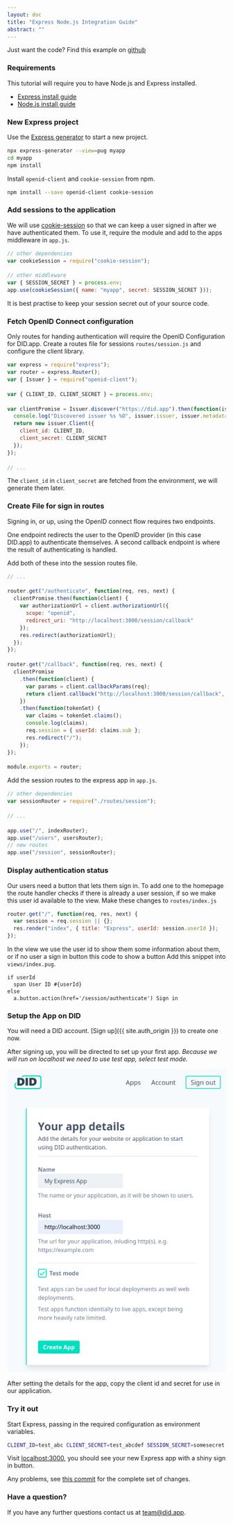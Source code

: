 ```yaml
---
layout: doc
title: "Express Node.js Integration Guide"
abstract: ""
---
```


Just want the code? Find this example on [github](https://github.com/did-app/did-nodejs/tree/master/examples/myapp)

### Requirements

This tutorial will require you to have Node.js and Express installed.

- [Express install guide](https://expressjs.com/en/starter/installing.html)
- [Node.js install guide](https://nodejs.org/en/)

### New Express project

Use the [Express generator](https://expressjs.com/en/starter/generator.html) to start a new project.

```bash
npx express-generator --view=pug myapp
cd myapp
npm install
```

Install `openid-client` and `cookie-session` from npm.

```bash
npm install --save openid-client cookie-session
```

### Add sessions to the application

We will use [cookie-session](https://www.npmjs.com/package/cookie-session) so that we can keep a user signed in after we have authenticated them.
To use it, require the module and add to the apps middleware in `app.js`.

```js
// other dependencies
var cookieSession = require("cookie-session");

// other middleware
var { SESSION_SECRET } = process.env;
app.use(cookieSession({ name: "myapp", secret: SESSION_SECRET }));
```

It is best practise to keep your session secret out of your source code.

### Fetch OpenID Connect configuration

Only routes for handing authentication will require the OpenID Configuration for DID.app.
Create a routes file for sessions `routes/session.js` and configure the client library.

```js
var express = require("express");
var router = express.Router();
var { Issuer } = require("openid-client");

var { CLIENT_ID, CLIENT_SECRET } = process.env;

var clientPromise = Issuer.discover("https://did.app").then(function(issuer) {
  console.log("Discovered issuer %s %O", issuer.issuer, issuer.metadata);
  return new issuer.Client({
    client_id: CLIENT_ID,
    client_secret: CLIENT_SECRET
  });
});

// ...
```

The `client_id` in `client_secret` are fetched from the environment,
we will generate them later.

### Create File for sign in routes

Signing in, or up, using the OpenID connect flow requires two endpoints.

One endpoint redirects the user to the OpenID provider (in this case DID.app) to authenticate themselves.
A second callback endpoint is where the result of authenticating is handled.

Add both of these into the session routes file.

```js
// ...

router.get("/authenticate", function(req, res, next) {
  clientPromise.then(function(client) {
    var authorizationUrl = client.authorizationUrl({
      scope: "openid",
      redirect_uri: "http://localhost:3000/session/callback"
    });
    res.redirect(authorizationUrl);
  });
});

router.get("/callback", function(req, res, next) {
  clientPromise
    .then(function(client) {
      var params = client.callbackParams(req);
      return client.callback("http://localhost:3000/session/callback", params);
    })
    .then(function(tokenSet) {
      var claims = tokenSet.claims();
      console.log(claims);
      req.session = { userId: claims.sub };
      res.redirect("/");
    });
});

module.exports = router;
```

Add the session routes to the express app in `app.js`.

```js
// other dependencies
var sessionRouter = require("./routes/session");

// ...

app.use("/", indexRouter);
app.use("/users", usersRouter);
// new routes
app.use("/session", sessionRouter);
```

### Display authentication status

Our users need a button that lets them sign in.
To add one to the homepage the route handler checks if there is already a user session,
if so we make this user id available to the view.
Make these changes to `routes/index.js`

```js
router.get("/", function(req, res, next) {
  var session = req.session || {};
  res.render("index", { title: "Express", userId: session.userId });
});
```

In the view we use the user id to show them some information about them, or if no user a sign in button this code to show a button
Add this snippet into `views/index.pug`.

```pug
if userId
  span User ID #{userId}
else
  a.button.action(href='/session/authenticate') Sign in
```

### Setup the App on DID

You will need a DID account. [Sign up]({{ site.auth_origin }}) to create one now.

After signing up, you will be directed to set up your first app.
_Because we will run on localhost we need to use test app, select test mode._

<!-- TODO new screenshot -->

![Screenshot of creating an app on DID](screenshot.png)

After setting the details for the app, copy the client id and secret for use in our application.

### Try it out

Start Express, passing in the required configuration as environment variables.

```bash
CLIENT_ID=test_abc CLIENT_SECRET=test_abcdef SESSION_SECRET=somesecret npm start
```

Visit [localhost:3000](http://localhost:3000/),
you should see your new Express app with a shiny sign in button.

Any problems, see [this commit](https://github.com/did-app/did-nodejs/commit/e1bda6971b5e4b3b19655c8f915860107cbdc061) for the complete set of changes.

### Have a question?

If you have any further questions contact us at [team@did.app](mailto:team@did.app?subject=DID-Nodejs%20question).
